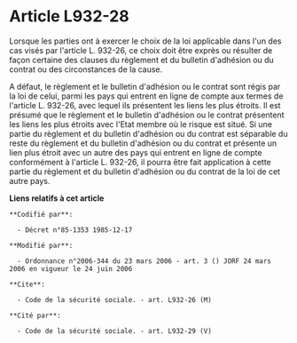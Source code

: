 # Article L932-28

Lorsque les parties ont à exercer le choix de la loi applicable dans l'un des cas visés par l'article L. 932-26, ce choix
doit être exprès ou résulter de façon certaine des clauses du règlement et du bulletin d'adhésion ou du contrat ou des
circonstances de la cause.

A défaut, le règlement et le bulletin d'adhésion ou le contrat sont régis par la loi de celui, parmi les pays qui entrent en
ligne de compte aux termes de l'article L. 932-26, avec lequel ils présentent les liens les plus étroits. Il est présumé que
le règlement et le bulletin d'adhésion ou le contrat présentent les liens les plus étroits avec l'Etat membre où le risque
est situé. Si une partie du règlement et du bulletin d'adhésion ou du contrat est séparable du reste du règlement et du
bulletin d'adhésion ou du contrat et présente un lien plus étroit avec un autre des pays qui entrent en ligne de compte
conformément à l'article L. 932-26, il pourra être fait application à cette partie du règlement et du bulletin d'adhésion ou
du contrat de la loi de cet autre pays.

**Liens relatifs à cet article**

	**Codifié par**:

	  - Décret n°85-1353 1985-12-17

	**Modifié par**:

	  - Ordonnance n°2006-344 du 23 mars 2006 - art. 3 () JORF 24 mars 2006 en vigueur le 24 juin 2006

	**Cite**:

	  - Code de la sécurité sociale. - art. L932-26 (M)

	**Cité par**:

	  - Code de la sécurité sociale. - art. L932-29 (V)
